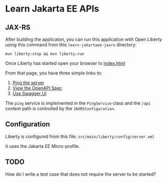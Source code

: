 Learn Jakarta EE APIs
=====================

## JAX-RS

After building the applicaton, you can run this application with Open Liberty using 
this command from this `learn-jakartaee-jaxrs` directory:

```
mvn liberty:stop && mvn liberty:run
```

Once Liberty has started open your browser to [index.html](http://localhost:9080/index.html)

From that page, you have three simple links to:

1. [Ping the server](http://localhost:9080/api/ping)
2. [View the OpenAPI Spec](http://localhost:9080/openapi)
3. [Use Swagger UI](http://localhost:9080/openapi/ui)

The `ping` service is implemented in the `PingService` class and the `/api`
context path is controlled by the `JAXRSConfiguration`.

## Configuration

Liberty is configured from this file: `src/main/liberty/config/server.xml`

It uses the Jakarta EE Micro-profile.

## TODO

How do I write a test case that does not require the server to be started?
